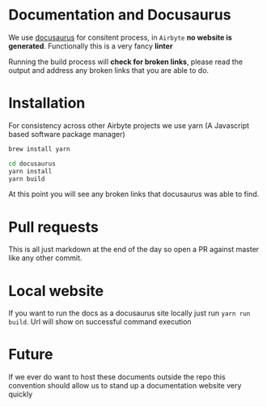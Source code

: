 # Documentation and Docusaurus

We use [docusaurus](https://docusaurus.io) for consitent process, in `Airbyte` **no website is generated**.
Functionally this is a very fancy **linter**

Running the build process will **check for broken links**, please read the output and address
any broken links that you are able to do.

# Installation

For consistency across other Airbyte projects we use yarn (A Javascript based software package manager)

```bash
brew install yarn

cd docusaurus
yarn install
yarn build
```

At this point you will see any broken links that docusaurus was able to find.

# Pull requests

This is all just markdown at the end of the day so open a PR against master like any other commit.

# Local website
If you want to run the docs as a docusaurus site locally just run `yarn run build`.
Url will show on successful command execution


# Future

If we ever do want to host these documents outside the repo this convention should allow us to stand up a documentation website very quickly
